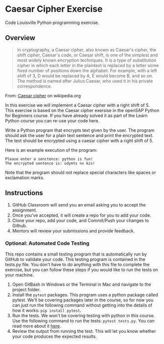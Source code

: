 # Caesar Cipher Exercise

Code Louisville Python programming exercise.

## Overview

> In cryptography, a Caesar cipher, also known as Caesar's cipher, the shift
> cipher, Caesar's code, or Caesar shift, is one of the simplest and most widely
> known encryption techniques. It is a type of substitution cipher in which each
> letter in the plaintext is replaced by a letter some fixed number of positions
> down the alphabet. For example, with a left shift of 3, D would be replaced by
> A, E would become B, and so on. The method is named after Julius Caesar, who
> used it in his private correspondence.

From: [Caesar cipher](https://en.wikipedia.org/wiki/Caesar_cipher) on wikipedia.org

In this exercise we will implement a Caesar cipher with a right shift of 5. This
exercise is based on the Caesar cipher exersise in the openSAP Python for
Beginners course. If you have already solved it as part of the Learn Python
course you can re-use your code here.

Write a Python program that encrypts text given by the user. The program should
ask the user for a plain text sentence and print the encrypted text. The text
should be encrypted using a caesar cipher with a right shift of 5.

Here is an example execution of the program:

```
Please enter a senctence: python is fun!
The encrypted sentence is: udymts nx kzs!
```

Note that the program should not replace special characters like spaces or exclamation marks.

## Instructions

1. GitHub Classroom will send you an email asking you to accept the assignment.
1. Once you've accepted, it will create a repo for you to add your code.
1. Clone your repo, add your code, and Commit/Push your changes to Github.
1. Mentors will review your submissions and provide feedback.

### Optional: Automated Code Testing

This repo contains a small testing program that is automatically run by GitHub
to validate your code. This testing program is contained in the tests.py
file. You don't have to do anything with this file to complete the exercise,
but you can follow these steps if you would like to run the tests on your
machine.

1. Open GitBash in Windows or the Terminal in Mac and navigate to the project
   folder.
1. Install the `pytest` packages. This program uses a python package called
   pytest. We'll be covering packages later in the course, so for now you can
   just run the following command without getting into the details of how it
   works: `pip install pytest`.
1. Run the tests. We won't be covering testing with python in this course. Use
   the following command to run the tests: `pytest tests.py`. You can read more
   about it [here](https://realpython.com/python-testing/).
1. Review the output from running the test. This will let you know whether your
   code produces the expected results.
